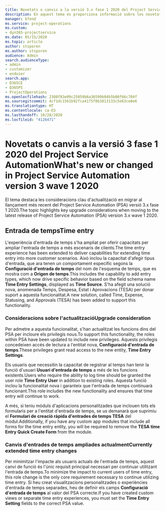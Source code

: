 ```yaml
---
title: Novetats o canvis a la versió 3.x fase 1 2020 del Project Service Automation
description: En aquest tema es proporciona informació sobre les novetats i els canvis a la versió 3 fase 1 2020 del Project Service Automation.
manager: kfend
ms.service: project-operations
ms.custom:
- dyn365-projectservice
ms.date: 05/15/2020
ms.topic: article
author: stsporen
ms.author: stsporen
audience: Admin
search.audienceType:
- admin
- customizer
- enduser
search.app:
- D365CE
- D365PS
- ProjectOperations
ms.openlocfilehash: 2308f83e09c25059b6a36599b04b5b00f66c704f
ms.sourcegitcommit: 4cf1dc1561b92fca4175f0b3813133c5e63ce8e6
ms.translationtype: HT
ms.contentlocale: ca-ES
ms.lasthandoff: 10/28/2020
ms.locfileid: "4126471"
---
```

# <a name="whats-new-or-changed-in-project-service-automation-version-3-wave-1-2020"></a><span data-ttu-id="7616d-103">Novetats o canvis a la versió 3 fase 1 2020 del Project Service Automation</span><span class="sxs-lookup"><span data-stu-id="7616d-103">What's new or changed in Project Service Automation version 3 wave 1 2020</span></span>
<span data-ttu-id="7616d-104">El tema destaca les consideracions clau d'actualització en migrar al llançament més recent del Project Service Automation (PSA) versió 3.x fase 1 2020.</span><span class="sxs-lookup"><span data-stu-id="7616d-104">The topic highlights key upgrade considerations when moving to the latest release of Project Service Automation (PSA) version 3.x wave 1 2020.</span></span>

## <a name="time-entry"></a><span data-ttu-id="7616d-105">Entrada de temps</span><span class="sxs-lookup"><span data-stu-id="7616d-105">Time entry</span></span>
<span data-ttu-id="7616d-106">L'experiència d'entrada de temps s'ha ampliat per oferir capacitats per ampliar l'entrada de temps a més escenaris de clients.</span><span class="sxs-lookup"><span data-stu-id="7616d-106">The time entry experience has been extended to deliver capabilities for extending time entry into more customer scenarios.</span></span> <span data-ttu-id="7616d-107">Això inclou la capacitat d'afegir tipus d'entrada, que ara tenen un comportament específic segons la **Configuració d'entrada de temps** del nom de l'esquema de temps, que es mostra com a **Origen de temps**.</span><span class="sxs-lookup"><span data-stu-id="7616d-107">This includes the capability to add entry types, which now drive specific behavior based on the field schema name **Time Entry Settings**, displayed as **Time Source**.</span></span> <span data-ttu-id="7616d-108">S'ha afegit una solució nova, anomenada Temps, Despesa, Estat i Aprovacions (TESA) per donar suport a aquesta funcionalitat.</span><span class="sxs-lookup"><span data-stu-id="7616d-108">A new solution, called Time, Expense, Statusing, and Approvals (TESA) has been added to support this functionality.</span></span>

### <a name="upgrade-consideration"></a><span data-ttu-id="7616d-109">Consideracions sobre l'actualització</span><span class="sxs-lookup"><span data-stu-id="7616d-109">Upgrade consideration</span></span>
<span data-ttu-id="7616d-110">Per admetre a aquesta funcionalitat, s'han actualitzat les funcions dins del PSA per incloure els privilegis nous.</span><span class="sxs-lookup"><span data-stu-id="7616d-110">To support this functionality, the roles within PSA have been updated to include new privileges.</span></span> <span data-ttu-id="7616d-111">Aquests privilegis concedeixen accés de lectura a l'entitat nova, **Configuració d'entrada de temps**.</span><span class="sxs-lookup"><span data-stu-id="7616d-111">These privileges grant read access to the new entity, **Time Entry Settings**.</span></span>

<span data-ttu-id="7616d-112">Els usuaris que necessitin la capacitat de registrar al temps han tenir la funció d'usuari **Usuari d'entrada de temps** a més de les funcions existents.</span><span class="sxs-lookup"><span data-stu-id="7616d-112">Users who require the ability to log time should be granted the user role **Time Entry User** in addition to existing roles.</span></span> <span data-ttu-id="7616d-113">Aquesta funció inclou la funcionalitat nova i garanteix que l'entrada de temps continuarà funcionant.</span><span class="sxs-lookup"><span data-stu-id="7616d-113">This role includes the new functionality and ensures that time entry will continue to work.</span></span>

<span data-ttu-id="7616d-114">A més, si teniu mòduls d'aplicacions personalitzades que inclouen tots els formularis per a l'entitat d'entrada de temps, se us demanarà que suprimiu el **Formulari de creació ràpida d'entrades de temps TESA** del mòdul.</span><span class="sxs-lookup"><span data-stu-id="7616d-114">Additionally, if you have any custom app modules that include all forms for the time entry entity, you will be required to remove the **TESA time Entry Quick Create Form** from the module.</span></span>

### <a name="currently-extended-time-entry-changes"></a><span data-ttu-id="7616d-115">Canvis d'entrades de temps ampliades actualment</span><span class="sxs-lookup"><span data-stu-id="7616d-115">Currently extended time entry changes</span></span>
<span data-ttu-id="7616d-116">Per minimitzar l'impacte als usuaris actuals de l'entrada de temps, aquest canvi de funció és l'únic requisit principal necessari per continuar utilitzant l'entrada de temps.</span><span class="sxs-lookup"><span data-stu-id="7616d-116">To minimize the impact to current users of time entry, this role change is the only core requirement necessary to continue utilizing time entry.</span></span> <span data-ttu-id="7616d-117">Si heu creat visualitzacions personalitzades o experiències d'entrada de temps separades, heu de definir els camps **Configuració d'entrada de temps** al valor del PSA correcte.</span><span class="sxs-lookup"><span data-stu-id="7616d-117">If you have created custom views or separate time entry experiences, you must set the **Time Entry Setting** fields to the correct PSA value.</span></span>
